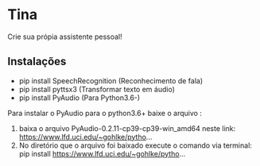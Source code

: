 # Tina
Crie sua própia assistente pessoal!

## Instalações
  
- pip install SpeechRecognition (Reconhecimento de fala)
- pip install pyttsx3  (Transformar texto em áudio)
- pip install PyAudio  (Para Python3.6-)

Para instalar o PyAudio para o python3.6+ baixe o arquivo : 
1. baixa o arquivo PyAudio-0.2.11-cp39-cp39-win_amd64 neste link: https://www.lfd.uci.edu/~gohlke/pytho...
2. No diretório que o arquivo foi baixado execute o comando via terminal:
pip install https://www.lfd.uci.edu/~gohlke/pytho...
